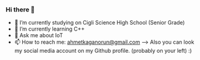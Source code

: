 ### Hi there 👋




- 🔭 I’m currently studying on Cigli Science High School (Senior Grade)
- 🌱 I’m currently learning C++
- 💬 Ask me about IoT
- 📫 How to reach me: ahmetkaganorun@gmail.com
--> Also you can look my social media account on my Github profile. (probably on your left) :)
